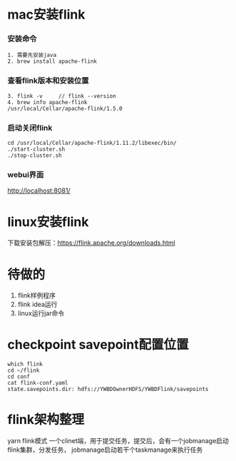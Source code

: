 # mac安装flink
### 安装命令
```
1. 需要先安装java
2. brew install apache-flink
```

### 查看flink版本和安装位置
```
3. flink -v     // flink --version
4. brew info apache-flink
/usr/local/Cellar/apache-flink/1.5.0
```
 
### 启动关闭flink
```
cd /usr/local/Cellar/apache-flink/1.11.2/libexec/bin/
./start-cluster.sh
./stop-cluster.sh
```

### webui界面
<http://localhost:8081/>

# linux安装flink
下载安装包解压：<https://flink.apache.org/downloads.html>

# 待做的
1. flink样例程序
2. flink idea运行
3. linux运行jar命令

# checkpoint savepoint配置位置
```
which flink
cd ~/flink
cd conf
cat flink-conf.yaml
state.savepoints.dir: hdfs://YWBDOwnerHDFS/YWBDFlink/savepoints
```

# flink架构整理
yarn flink模式
一个clinet端，用于提交任务，提交后，会有一个jobmanage启动flink集群，分发任务，
jobmanage启动若干个taskmanage来执行任务
